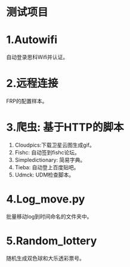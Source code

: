 # 测试项目


# 1.Autowifi
自动登录思科Wifi并认证。

# 2.远程连接
FRP的配置样本。

# 3.爬虫: 基于HTTP的脚本
1. Cloudpics:下载卫星云图生成gif。 
2. Fishc: 自动签到fishc论坛。
3. Simpledictionary: 简易字典。
4. Tieba: 自动登上百度贴吧。
5. Udmck: UDM检查脚本。

# 4.Log_move.py
批量移动log到时间命名的文件夹中。

# 5.Random_lottery
随机生成双色球和大乐透彩票号。
